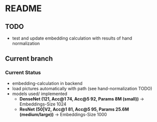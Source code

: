 # README

## TODO

- test and update embedding calculation with results of hand normalization

## Current branch

### Current Status

- embedding-calculation in backend
- load pictures automatically with path (see hand-normalization TODO)
- models used/ implemented
  - **DenseNet (121, Acc@1 74, Acc@5 92, Params 8M (small))** -> Embeddings-Size 1024
  - **ResNet (50|V2, Acc@1 81, Acc@5 95, Params 25.6M (medium/large))** -> Embeddings-Size 1000
